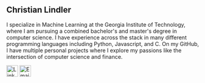 ## Christian Lindler

I specialize in Machine Learning at the Georgia Institute of Technology, where I am pursuing a combined bachelor's and master's degree in computer science.
I have experience across the stack in many different programming languages including Python, Javascript, and C.
On my GitHub, I have multiple personal projects where I explore my passions like the intersection of computer science and finance.


<a href="https://www.linkedin.com/in/christianlindler"><img src="https://cdn1.iconfinder.com/data/icons/logotypes/32/circle-linkedin-512.png" alt="Linkedin" width="30"></a>
<a href="mailto:ChristianWLindler@gmail.com"><img src="https://static.vecteezy.com/system/resources/previews/016/716/465/non_2x/gmail-icon-free-png.png" alt="Email" width="30"></a>
